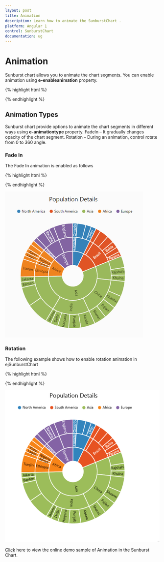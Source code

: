 ```yaml
---
layout: post
title: Animation
description: Learn how to animate the SunburstChart .
platform: Angular 1
control: SunburstChart
documentation: ug
---
```


# Animation

Sunburst chart allows you to animate the chart segments. You can enable animation using **e-enableanimation** property. 

{% highlight html %}

<div id="container" ej-sunburstchart e-enableanimation="true" >					
</div>


{% endhighlight %}


## Animation Types 
Sunburst chart provide options to animate the chart segments in different ways using **e-animationtype** property.
FadeIn – It gradually changes opacity of the chart segment.
Rotation – During an animation, control rotate from 0 to 360 angle.

### Fade In

The Fade In animation is enabled as follows 

{% highlight html %}

<div id="container" ej-sunburstchart e-enableanimation="true" e-animationtype="fadeIn" >					
</div>


{% endhighlight %}

![](Animation_images/Animation_img1.gif)


### Rotation

The following example shows how to enable rotation animation in ejSunburstChart

{% highlight html %}

<div id="container" ej-sunburstchart e-enableanimation="true" e-animationtype="rotation" >					
</div>

{% endhighlight %}

![](Animation_images/Animation_img2.gif)

[Click](http://ngjq.syncfusion.com/#/sunburstchart/animation) here to view the online demo sample of  Animation in  the Sunburst Chart.
